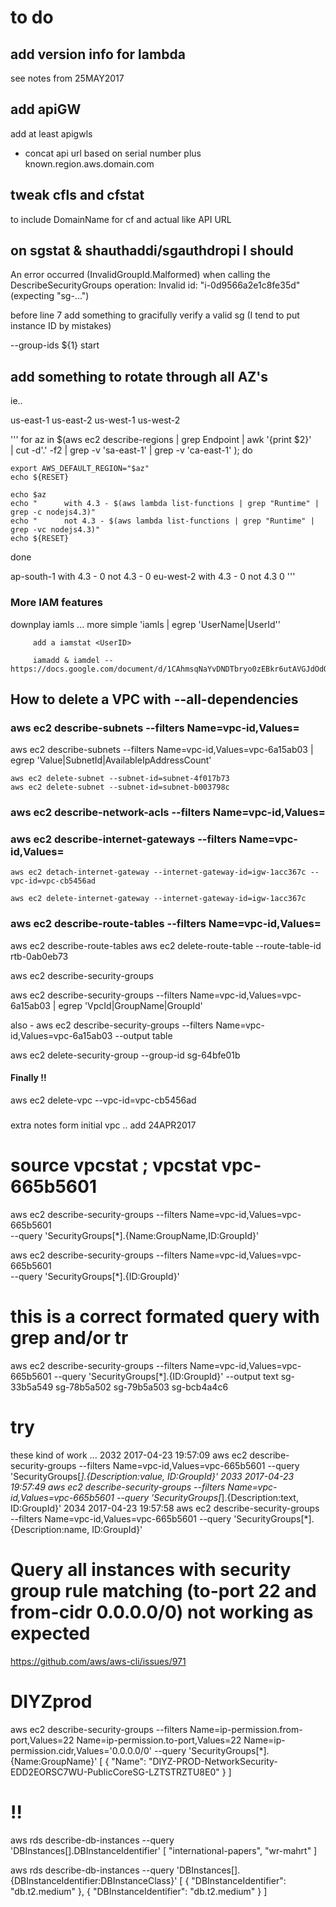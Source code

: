 
# to do

## add version info for lambda

see notes from 25MAY2017

## add apiGW

add at least apigwls
  - concat api url based on serial number plus known.region.aws.domain.com

## tweak cfls and cfstat

to include DomainName for cf and actual like API URL

## on sgstat & shauthaddi/sgauthdropi I should

An error occurred (InvalidGroupId.Malformed) when calling the DescribeSecurityGroups operation:
Invalid id: "i-0d9566a2e1c8fe35d" (expecting "sg-...")

before line 7 add something to gracifully verify a valid sg (I tend to put instance ID by mistakes)

--group-ids ${1} start


## add something to rotate through all AZ's

ie..

 us-east-1
 us-east-2
 us-west-1
 us-west-2

'''
 for az in $(aws ec2 describe-regions | grep Endpoint | awk '{print $2}' \
 | cut -d'.' -f2 | grep -v 'sa-east-1' | grep -v 'ca-east-1' ); do

    export AWS_DEFAULT_REGION="$az"
    echo ${RESET}

    echo $az
    echo "      with 4.3 - $(aws lambda list-functions | grep "Runtime" | grep -c nodejs4.3)"
    echo "      not 4.3 - $(aws lambda list-functions | grep "Runtime" | grep -vc nodejs4.3)"
    echo ${RESET}
 done

 ap-south-1
      with 4.3 - 0
      not 4.3 - 0
eu-west-2
      with 4.3 - 0
      not 4.3 0
'''

### More IAM features

downplay iamls ... more simple 'iamls | egrep 'UserName|UserId''

         add a iamstat <UserID>
         
         iamadd & iamdel -- https://docs.google.com/document/d/1CAhmsqNaYvDNDTbryo0zEBkr6utAVGJdOdOdbqDwF14


## How to delete a VPC with --all-dependencies

### aws ec2 describe-subnets --filters Name=vpc-id,Values=<VPC-ID>

aws ec2 describe-subnets --filters Name=vpc-id,Values=vpc-6a15ab03 |
  egrep 'Value|SubnetId|AvailableIpAddressCount'

    aws ec2 delete-subnet --subnet-id=subnet-4f017b73
    aws ec2 delete-subnet --subnet-id=subnet-b003798c

### aws ec2 describe-network-acls --filters Name=vpc-id,Values=<vpc-id>

### aws ec2 describe-internet-gateways --filters Name=vpc-id,Values=<vpc-id>

    aws ec2 detach-internet-gateway --internet-gateway-id=igw-1acc367c --vpc-id=vpc-cb5456ad

    aws ec2 delete-internet-gateway --internet-gateway-id=igw-1acc367c

### aws ec2 describe-route-tables --filters Name=vpc-id,Values=<vpc-id>

 aws ec2 describe-route-tables
 aws ec2 delete-route-table --route-table-id rtb-0ab0eb73

 aws ec2 describe-security-groups

 aws ec2 describe-security-groups --filters Name=vpc-id,Values=vpc-6a15ab03 |
  egrep 'VpcId|GroupName|GroupId'

also -
aws ec2 describe-security-groups --filters Name=vpc-id,Values=vpc-6a15ab03  --output table

aws ec2 delete-security-group --group-id sg-64bfe01b

#### Finally !!
aws ec2 delete-vpc --vpc-id=vpc-cb5456ad


###

extra notes form initial vpc .. add 24APR2017

# source vpcstat ; vpcstat vpc-665b5601

aws ec2 describe-security-groups --filters Name=vpc-id,Values=vpc-665b5601 \
--query 'SecurityGroups[*].{Name:GroupName,ID:GroupId}'

aws ec2 describe-security-groups --filters Name=vpc-id,Values=vpc-665b5601 \
--query 'SecurityGroups[*].{ID:GroupId}'

# this is a correct formated query with grep and/or tr
aws ec2 describe-security-groups --filters Name=vpc-id,Values=vpc-665b5601 --query 'SecurityGroups[*].{ID:GroupId}' --output text
sg-33b5a549
sg-78b5a502
sg-79b5a503
sg-bcb4a4c6

# try

these kind of work ...
2032  2017-04-23 19:57:09  aws ec2 describe-security-groups --filters Name=vpc-id,Values=vpc-665b5601 --query 'SecurityGroups[*].{Description:value, ID:GroupId}'
2033  2017-04-23 19:57:49  aws ec2 describe-security-groups --filters Name=vpc-id,Values=vpc-665b5601 --query 'SecurityGroups[*].{Description:text, ID:GroupId}'
2034  2017-04-23 19:57:58  aws ec2 describe-security-groups --filters Name=vpc-id,Values=vpc-665b5601 --query 'SecurityGroups[*].{Description:name, ID:GroupId}'

# Query all instances with security group rule matching (to-port 22 and from-cidr 0.0.0.0/0) not working as expected
https://github.com/aws/aws-cli/issues/971

# DIYZprod
aws ec2 describe-security-groups --filters Name=ip-permission.from-port,Values=22 Name=ip-permission.to-port,Values=22 Name=ip-permission.cidr,Values='0.0.0.0/0' --query 'SecurityGroups[*].{Name:GroupName}'
[
    {
        "Name": "DIYZ-PROD-NetworkSecurity-EDD2EORSC7WU-PublicCoreSG-LZTSTRZTU8E0"
    }
]

# !!

aws rds describe-db-instances --query 'DBInstances[].DBInstanceIdentifier'
[
    "international-papers",
    "wr-mahrt"
]

aws rds describe-db-instances --query 'DBInstances[].{DBInstanceIdentifier:DBInstanceClass}'
[
    {
        "DBInstanceIdentifier": "db.t2.medium"
    },
    {
        "DBInstanceIdentifier": "db.t2.medium"
    }
]
